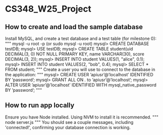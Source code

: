 # CS348_W25_Project

## How to create and load the sample database
Install MySQL, and create a test database and a test table (for milestone 0):
"""
mysql -u root -p (or sudo mysql -u root)
mysql> CREATE DATABASE testDB;
mysql> USE testDB;
mysql> CREATE TABLE student(uid DECIMAL(3, 0) NOT NULL PRIMARY KEY, name
VARCHAR(30), score DECIMAL(3, 2));
mysql> INSERT INTO student VALUES(1, "alice", 0.1);
mysql> INSERT INTO student VALUES(2, "bob", 0.4);
mysql> SELECT * FROM student;
"""
Create a user you will use to connect to the database in the application:
"""
mysql> CREATE USER ’apiusr’@’localhost’ IDENTIFIED BY ’password’;
mysql> GRANT ALL ON *.* to ’apiusr’@’localhost’;
mysql> ALTER USER ’apiusr’@’localhost’ IDENTIFIED WITH mysql_native_password BY ’password’;
"""

## How to run app locally
Ensure you have Node installed. Using NVM to install it is recommended.
"""
node server.js
"""
You should see a couple messages, including 'connected!', confirming your database connection is working.
